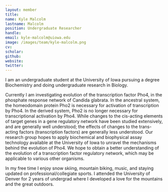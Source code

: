 ```yaml
---
layout: member
title:
name: Kyle Malcolm
lastname: Malcolm
position: Undergraduate Researcher
handle:
email: kyle-malcolm@uiowa.edu
image: /images/team/kyle-malcolm.png
cv:
scholar:
github:
website:
twitter:
---
```


I am an undergraduate student at the University of Iowa pursuing a degree Biochemistry and doing undergraduate research in Biology.

Currently I am investigating evolution of the transcription factor Pho4, in the phosphate response network of Candida glabrata. In the ancestral system, the homeodomain protein Pho2 is necessary for activation of transcription by Pho4. In the derived system, Pho2 is no longer necessary for transcriptional activation by Pho4. While changes to the cis-acting elements of target genes in a gene regulatory network have been studied extensively, and are generally well understood; the effects of changes to the trans-acting factors (transcription factors) are generally less understood. Our research group hopes to apply biochemical and biophysical assay technology available at the University of Iowa to unravel the mechanisms behind the evolution of Pho4. We hope to obtain a better understanding of the evolution of a transcription factor regulatory network, which may be applicable to various other organisms.

In my free time I enjoy snow skiing, mountain biking, music, and staying updated on professional/collegiate sports. I attended the University of Denver for 2 years of undergrad where I developed a love for the mountains and the great outdoors.  
